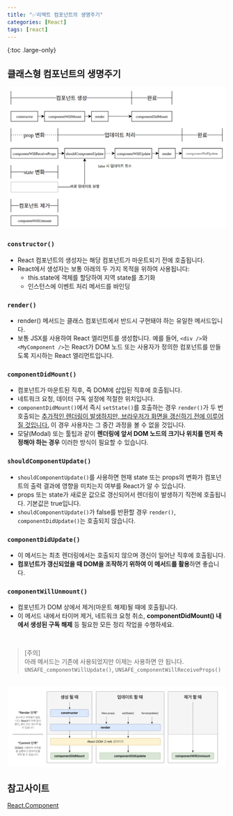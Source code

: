 ```yaml
---
title: "✅리액트 컴포넌트의 생명주기"
categories: [React]
tags: [react]
---
```


{:toc .large-only}

## 클래스형 컴포넌트의 생명주기

<img src="../../assets/img/blog/react/2021-08-31-react-lifecycle_01.png">

<br/>

### `constructor()`

- React 컴포넌트의 생성자는 해당 컴포넌트가 마운트되기 전에 호출됩니다.
- React에서 생성자는 보통 아래의 두 가지 목적을 위하여 사용됩니다:
  - this.state에 객체를 할당하여 지역 state를 초기화
  - 인스턴스에 이벤트 처리 메서드를 바인딩

### `render()`

- render() 메서드는 클래스 컴포넌트에서 반드시 구현돼야 하는 유일한 메서드입니다.
- 보통 JSX를 사용하여 React 엘리먼트를 생성합니다. 예를 들어, `<div />`와 `<MyComponent />`는 React가 DOM 노드 또는 사용자가 정의한 컴포넌트를 만들도록 지시하는 React 엘리먼트입니다.

### `componentDidMount()`

- 컴포넌트가 마운트된 직후, 즉 DOM에 삽입된 직후에 호출됩니다.
- 네트워크 요청, 데이터 구독 설정에 적절한 위치입니다.
- `componentDidMount()`에서 즉시 `setState()`를 호출하는 경우 `render()`가 두 번 호출되는 <u>추가적인 렌더링이 발생하지만, 브라우저가 화면을 갱신하기 전에 이루어질 것입니다.</u> 이 경우 사용자는 그 중간 과정을 볼 수 없을 것입니다.
- 모달(Modal) 또는 툴팁과 같이 **렌더링에 앞서 DOM 노드의 크기나 위치를 먼저 측정해야 하는 경우** 이러한 방식이 필요할 수 있습니다.

### `shouldComponentUpdate()`

- `shouldComponentUpdate()`를 사용하면 현재 state 또는 props의 변화가 컴포넌트의 출력 결과에 영향을 미치는지 여부를 React가 알 수 있습니다.
- props 또는 state가 새로운 값으로 갱신되어서 렌더링이 발생하기 직전에 호출됩니다. 기본값은 true입니다.
- `shouldComponentUpdate()`가 false를 반환할 경우 `render()`, `componentDidUpdate()`는 호출되지 않습니다.

### `componentDidUpdate()`

- 이 메서드는 최초 렌더링에서는 호출되지 않으며 갱신이 일어난 직후에 호출됩니다.
- **컴포넌트가 갱신되었을 때 DOM을 조작하기 위하여 이 메서드를 활용**하면 좋습니다.

### `componentWillUnmount()`

- 컴포넌트가 DOM 상에서 제거(마운트 해제)될 때에 호출됩니다.
- 이 메서드 내에서 타이머 제거, 네트워크 요청 취소, **componentDidMount() 내에서 생성된 구독 해제** 등 필요한 모든 정리 작업을 수행하세요.

<br/>

> [주의] <br/> 아래 메서드는 기존에 사용되었지만 이제는 사용하면 안 됩니다. <br/> `UNSAFE_componentWillUpdate()`, `UNSAFE_componentWillReceiveProps()`

<br/>

<img src="../../assets/img/blog/react/2021-08-31-react-lifecycle_02.png">

## 참고사이트

[React.Component](https://ko.reactjs.org/docs/react-component.html)
